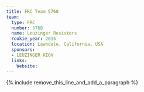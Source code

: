 ```yaml
---
title: FRC Team 5768
team:
  type: FRC
  number: 5768
  name: Leuzinger Resistors
  rookie_year: 2015
  location: Lawndale, California, USA
  sponsors:
  - LEUZINGER HIGH
  links:
    Website:
---
```


{% include remove_this_line_and_add_a_paragraph %}